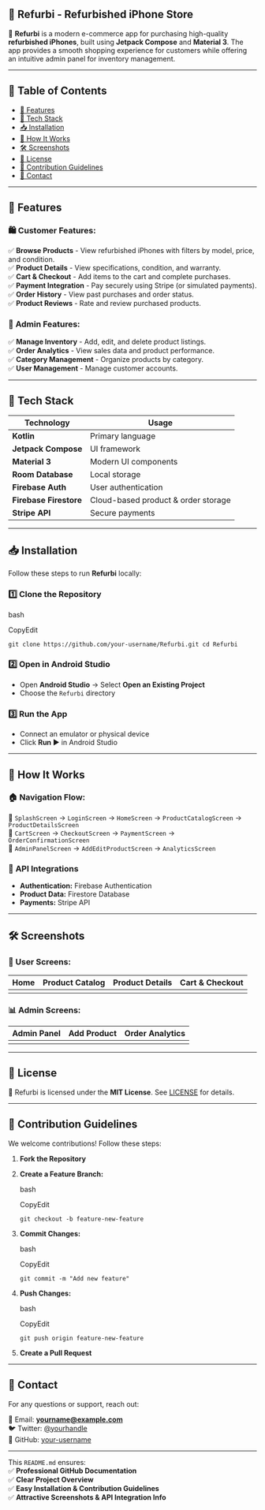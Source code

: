 ## **📱 Refurbi - Refurbished iPhone Store**

🚀 **Refurbi** is a modern e-commerce app for purchasing high-quality **refurbished iPhones**, built using **Jetpack Compose** and **Material 3**. The app provides a smooth shopping experience for customers while offering an intuitive admin panel for inventory management.

<!-- Replace with an actual image link -->

---

## **📌 Table of Contents**

- [🔹 Features](#-features)
- [🚀 Tech Stack](#-tech-stack)
- [📥 Installation](#-installation)
- [🔧 How It Works](#-how-it-works)
- [🛠️ Screenshots](#-screenshots)
- [📜 License](#-license)
- [📢 Contribution Guidelines](#-contribution-guidelines)
- [📧 Contact](#-contact)

---

## **🔹 Features**

### 🛍 **Customer Features:**

✅ **Browse Products** - View refurbished iPhones with filters by model, price, and condition.  
✅ **Product Details** - View specifications, condition, and warranty.  
✅ **Cart & Checkout** - Add items to the cart and complete purchases.  
✅ **Payment Integration** - Pay securely using Stripe (or simulated payments).  
✅ **Order History** - View past purchases and order status.  
✅ **Product Reviews** - Rate and review purchased products.

### 🔧 **Admin Features:**

✅ **Manage Inventory** - Add, edit, and delete product listings.  
✅ **Order Analytics** - View sales data and product performance.  
✅ **Category Management** - Organize products by category.  
✅ **User Management** - Manage customer accounts.

---

## **🚀 Tech Stack**

|**Technology**|**Usage**|
|---|---|
|**Kotlin**|Primary language|
|**Jetpack Compose**|UI framework|
|**Material 3**|Modern UI components|
|**Room Database**|Local storage|
|**Firebase Auth**|User authentication|
|**Firebase Firestore**|Cloud-based product & order storage|
|**Stripe API**|Secure payments|

---

## **📥 Installation**

Follow these steps to run **Refurbi** locally:

### **1️⃣ Clone the Repository**

bash

CopyEdit

`git clone https://github.com/your-username/Refurbi.git cd Refurbi`

### **2️⃣ Open in Android Studio**

- Open **Android Studio** → Select **Open an Existing Project**
- Choose the `Refurbi` directory

### **3️⃣ Run the App**

- Connect an emulator or physical device
- Click **Run ▶** in Android Studio

---

## **🔧 How It Works**

### 🏠 **Navigation Flow:**

📌 `SplashScreen` → `LoginScreen` → `HomeScreen` → `ProductCatalogScreen` → `ProductDetailsScreen`  
📌 `CartScreen` → `CheckoutScreen` → `PaymentScreen` → `OrderConfirmationScreen`  
📌 `AdminPanelScreen` → `AddEditProductScreen` → `AnalyticsScreen`

### 📡 **API Integrations**

- **Authentication:** Firebase Authentication
- **Product Data:** Firestore Database
- **Payments:** Stripe API

---

## **🛠️ Screenshots**

### **📱 User Screens:**

|Home|Product Catalog|Product Details|Cart & Checkout|
|---|---|---|---|
|||||

### **📊 Admin Screens:**

|Admin Panel|Add Product|Order Analytics|
|---|---|---|
||||

---

## **📜 License**

📄 Refurbi is licensed under the **MIT License**. See [LICENSE](LICENSE) for details.

---

## **📢 Contribution Guidelines**

We welcome contributions! Follow these steps:

1. **Fork the Repository**
2. **Create a Feature Branch:**
    
    bash
    
    CopyEdit
    
    `git checkout -b feature-new-feature`
    
3. **Commit Changes:**
    
    bash
    
    CopyEdit
    
    `git commit -m "Add new feature"`
    
4. **Push Changes:**
    
    bash
    
    CopyEdit
    
    `git push origin feature-new-feature`
    
5. **Create a Pull Request**

---

## **📧 Contact**

For any questions or support, reach out:

📧 Email: **yourname@example.com**  
🐦 Twitter: [@yourhandle](https://twitter.com/yourhandle)  
📌 GitHub: [your-username](https://github.com/your-username)

---

This `README.md` ensures:  
✅ **Professional GitHub Documentation**  
✅ **Clear Project Overview**  
✅ **Easy Installation & Contribution Guidelines**  
✅ **Attractive Screenshots & API Integration Info**